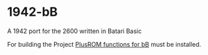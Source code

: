 # 1942-bB
A 1942 port for the 2600 written in Batari Basic

For building the Project [PlusROM functions for bB](http://pluscart.firmaplus.de/pico/?PlusROM#batariBasic) must be installed.
